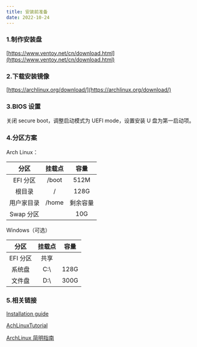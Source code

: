 ```yaml
---
title: 安装前准备
date: 2022-10-24
---
```


### 1.制作安装盘

[https://www.ventoy.net/cn/download.html](https://www.ventoy.net/cn/download.html)

### 2.下载安装镜像

[https://archlinux.org/download/](https://archlinux.org/download/)

### 3.BIOS 设置

关闭 secure boot，调整启动模式为 UEFI mode，设置安装 U 盘为第一启动项。

### 4.分区方案

Arch Linux：

|    分区    | 挂载点 |   容量   |
| :--------: | :----: | :------: |
|  EFI 分区  | /boot  |   512M   |
|   根目录   |   /    |   128G   |
| 用户家目录 | /home  | 剩余容量 |
| Swap 分区  |        |   10G    |

Windows（可选）

|   分区   | 挂载点 | 容量 |
| :------: | :----: | :--: |
| EFI 分区 |  共享  |      |
|  系统盘  |  C:\   | 128G |
|  文件盘  |  D:\   | 300G |

### 5.相关链接

[Installation guide](https://wiki.archlinux.org/title/Installation_guide)

[AchLinuxTutorial](https://archlinuxstudio.github.io/ArchLinuxTutorial/#/)

[ArchLinux 简明指南](https://arch.icekylin.online/)
